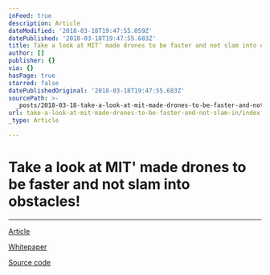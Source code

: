 ```yaml
---
inFeed: true
description: Article
dateModified: '2018-03-18T19:47:55.059Z'
datePublished: '2018-03-18T19:47:55.683Z'
title: Take a look at MIT’ made drones to be faster and not slam into obstacles!
author: []
publisher: {}
via: {}
hasPage: true
starred: false
datePublishedOriginal: '2018-03-18T19:47:55.683Z'
sourcePath: >-
  _posts/2018-03-18-take-a-look-at-mit-made-drones-to-be-faster-and-not-slam-in.md
url: take-a-look-at-mit-made-drones-to-be-faster-and-not-slam-in/index.html
_type: Article

---
```

# Take a look at MIT' made drones to be faster and not slam into obstacles!

---

[Article][0]

[Whitepaper][1]

[Source code][2]

[0]: https://hackaday.com/2018/02/12/nanomap-mits-uncertain-solution-to-autonomous-navigation/
[1]: https://drive.google.com/file/d/1uo2idg7VbzU9iBWaqmksCfCCyE--V_Cc/view
[2]: https://github.com/peteflorence/nanomap_ros